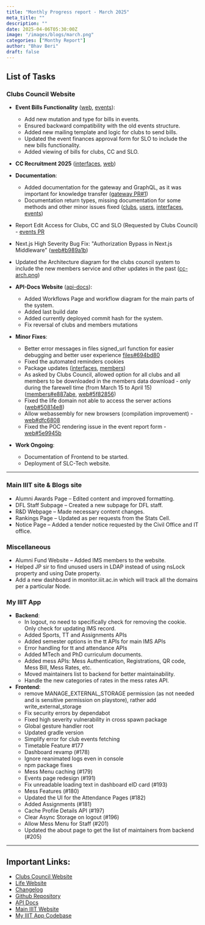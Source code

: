 ```yaml
---
title: "Monthly Progress report - March 2025"
meta_title: ""
description: ""
date: 2025-04-06T05:30:00Z
image: "/images/blogs/march.png"
categories: ["Monthy Report"]
author: "Bhav Beri"
draft: false
---
```


## List of Tasks

### Clubs Council Website

- **Event Bills Functionality** ([web](https://github.com/Clubs-Council-IIITH/web/pull/138), [events](https://github.com/Clubs-Council-IIITH/events/pull/60)):
  - Add new mutation and type for bills in events.
  - Ensured backward compatibility with the old events structure.
  - Added new mailing template and logic for clubs to send bills.
  - Updated the event finances approval form for SLO to include the new bills functionality.
  - Added viewing of bills for clubs, CC and SLO.

- **CC Recruitment 2025** ([interfaces](https://github.com/Clubs-Council-IIITH/interfaces/pull/22), [web](https://github.com/Clubs-Council-IIITH/web/pull/141))

- **Documentation**:
  - Added documentation for the gateway and GraphQL, as it was important for knowledge transfer ([gateway PR#1](https://github.com/Clubs-Council-IIITH/gateway/pull/6))
  - Documentation return types, missing documentation for some methods and other minor issues fixed ([clubs](https://github.com/Clubs-Council-IIITH/clubs/pull/22), [users](https://github.com/Clubs-Council-IIITH/users/pull/21), [interfaces](https://github.com/Clubs-Council-IIITH/interfaces/pull/20), [events](https://github.com/Clubs-Council-IIITH/events/pull/59))

- Report Edit Access for Clubs, CC and SLO (Requested by Clubs Council) - [events PR](https://github.com/Clubs-Council-IIITH/events/pull/61)

- Next.js High Severity Bug Fix: "Authorization Bypass in Next.js Middleware" ([web#b989a1b](https://github.com/Clubs-Council-IIITH/web/commit/b989a1b4048fd837395e8b030a95abc5d63ca1bc))

- Updated the Architecture diagram for the clubs council system to include the new members service and other updates in the past ([cc-arch.png](https://github.com/Clubs-Council-IIITH/.github/blob/main/profile/cc-arch.png))

- **API-Docs Website** ([api-docs](https://github.com/Clubs-Council-IIITH/api-docs)):

  - Added Workflows Page and workflow diagram for the main parts of the system.
  - Added last build date
  - Added currently deployed commit hash for the system.
  - Fix reversal of clubs and members mutations

- **Minor Fixes**:
  - Better error messages in files signed_url function for easier debugging and better user experience [files#694bd80](https://github.com/Clubs-Council-IIITH/files/commit/694bd80e62291d81ab7c5f94a7657f0e63b86aff)
  - Fixed the automated reminders cookies
  - Package updates ([interfaces](https://github.com/Clubs-Council-IIITH/interfaces/commit/ddfc686d6c6e96f2497e6f21d04341cca112eb84), [members](https://github.com/Clubs-Council-IIITH/members/commit/d7cc0c2444b878165645a73bc04f20e0fe0d840b))
  - As asked by Clubs Council, allowed option for all clubs and all members to be downloaded in the members data download - only during the farewell time (from March 15 to April 15) ([members#e887abe](https://github.com/Clubs-Council-IIITH/members/commit/e887abe65eefbf75ea469c57be809a88c6553898), [web#5f82856](https://github.com/Clubs-Council-IIITH/web/commit/5f82856ec7e322faa44b03e13189bea1d7e169d9))
  - Fixed the life domain not able to access the server actions ([web#50814e8](https://github.com/Clubs-Council-IIITH/web/commit/50814e8d9647a608a11b49eb1c019df73e8b00ba))
  - Allow webassembly for new browsers (compilation improvement) - [web#dfc6808](https://github.com/Clubs-Council-IIITH/web/commit/dfc68081962e0d05b44d19ba9c12f2db67464fee)
  - Fixed the POC rendering issue in the event report form - [web#5e9945b](https://github.com/Clubs-Council-IIITH/web/commit/5e9945b792f658cea7fc6df06151cd7a9070798e)

- **Work Ongoing**:
  - Documentation of Frontend to be started.
  - Deployment of SLC-Tech website.

---

### Main IIIT site & Blogs site
- Alumni Awards Page – Edited content and improved formatting.
- DFL Staff Subpage – Created a new subpage for DFL staff.
- R&D Webpage – Made necessary content changes.
- Rankings Page – Updated as per requests from the Stats Cell.
- Notice Page – Added a tender notice requested by the Civil Office and IT office.

### Miscellaneous
- Alumni Fund Website – Added IMS members to the website.
- Helped JP sir to find unused users in LDAP instead of using nsLock property and using Date property.
- Add a new dashboard in monitor.iiit.ac.in which will track all the domains per a particular Node.

### My IIIT App
- **Backend**:
  - In logout, no need to specifically check for removing the cookie. Only check for updating IMS record.
  - Added Sports, TT and Assignments APIs
  - Added semester options in the tt APIs for main IMS APIs
  - Error handling for tt and attendance APIs
  - Added MTech and PhD curriculum documents.
  - Added mess APIs: Mess Authentication, Registrations, QR code, Mess Bill, Mess Rates, etc.
  - Moved maintainers list to backend for better maintainability.
  - Handle the new categories of rates in the mess rates API.
- **Frontend**:
  - remove MANAGE_EXTERNAL_STORAGE permission (as not needed and is sensitive permission on playstore), rather add write_external_storage
  - Fix security errors by dependabot
  - Fixed high severity vulnerability in cross spawn package
  - Global gesture handler root
  - Updated gradle version
  - Simplify error for club events fetching
  - Timetable Feature #177
  - Dashboard revamp (#178)
  - Ignore reanimated logs even in console
  - npm package fixes
  - Mess Menu caching (#179)
  - Events page redesign (#191)
  - Fix unreadable loading text in dashboard eID card (#193)
  - Mess Features (#180)
  - Updated the UI for the Attendance Pages (#182)
  - Added Assignments (#181)
  - Cache Profile Details API (#197)
  - Clear Async Storage on logout (#196)
  - Allow Mess Menu for Staff (#201)
  - Updated the about page to get the list of maintainers from backend (#205)

---

## Important Links:

- [Clubs Council Website](https://clubs.iiit.ac.in)
- [Life Website](https://life.iiit.ac.in)
- [Changelog](https://clubs.iiit.ac.in/changelog)
- [Github Repository](https://github.com/Clubs-Council-IIITH/)
- [API Docs](https://slc-docs.iiit.ac.in)
- [Main IIIT Website](https://iiit.ac.in)
- [My IIIT App Codebase](https://gitlab.iiit.ac.in/instituteapps)